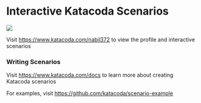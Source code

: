 # Interactive Katacoda Scenarios

[![](http://shields.katacoda.com/katacoda/nabil372/count.svg)](https://www.katacoda.com/nabil372 "Get your profile on Katacoda.com")

Visit https://www.katacoda.com/nabil372 to view the profile and interactive scenarios

### Writing Scenarios
Visit https://www.katacoda.com/docs to learn more about creating Katacoda scenarios

For examples, visit https://github.com/katacoda/scenario-example
